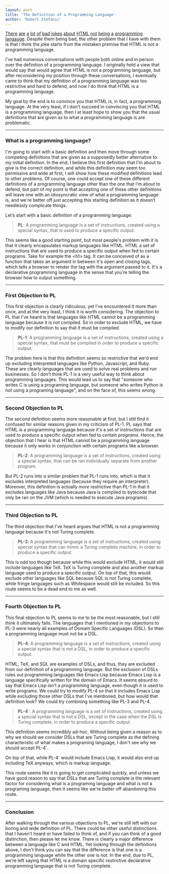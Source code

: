```yaml
---
layout: post
title: 'The Definition of a Programming Language'
author: 'Robert Stefanic'
---
```


<a href="https://i.redd.it/m41loixjno811.jpg" target="_blank">There</a> <a href="https://i.redd.it/5jlyb9bz0ty01.png" target="_blank">are</a> <a href="https://i.redd.it/6s8yeenm3a401.jpg" target="_blank">a</a> <a href="https://i.redd.it/s4kd391zv7611.png" target="_blank">lot</a> <a href="https://i.redd.it/zp2qvdhpamyz.jpg" target="_blank">of</a> <a href="https://i.redd.it/in6vgbed03511.jpg" target="_blank">bad</a> <a href="https://i.redd.it/00dxkvgb4td11.jpg" target="_blank">jokes</a> <a href="https://i.redd.it/ws53g9its8f11.png" target="_blank">about</a> <a href="https://i.redd.it/u7o72jnjzx411.jpg" target="_blank">HTML</a> <a href="https://i.redd.it/kb68vokgv0411.jpg" target="_blank">not</a> <a href="https://i.imgur.com/rRc2P2a.jpg" target="_blank">being</a> <a href="https://i.redd.it/c8u49zjv5p611.jpg" target="_blank">a</a> <a href="https://i.redd.it/32vqf2dfl5a11.jpg" target="_blank">programming</a> <a href="https://i.redd.it/trrlbydduqo01.png" target="_blank">langauge</a>. Despite them being bad, the other problem that I have with them is that I think the joke starts from the mistaken premise that HTML is not a programming language. 

I\'ve had numerous conversations with people both online and in person over the definition of a programming language. I originally held a view that would say that would agree that HTML is not a programming language, but after reconsidering my position through these conversations, I eventually came to think that my definition of a programming language was too restrictive and hard to defend, and now I do think that HTML is a programming language. 

My goal by the end is to convince you that HTML is, in fact, a programming language. At the very least, if I don\'t succeed in convincing you that HTML is a programming language, then I at least hope to show you that the usual definitions that are given as to what a programming language is are problematic.

___
### What is a programming language?

I\'m going to start with a basic definition and then move through some competing definitions that are given as a supposedly better alternative to my initial definition. In the end, I believe this first definition that I\'m about to give is the correct definition, and while this definition may seem too permissive and wide at first, I will show how these modified definitions lead to other problems. Of course, one could accept one of these different definitions of a programming language other than the one that I\'m about to defend, but part of my point is that accepting one of these other definitions will leave one with an idiosyncratic view of what a programming language is, and we\'re better off just accepting this starting definition as it doesn’t needlessly complicate things.

Let’s start with a basic definition of a programming language:

>**PL**: A programming language is a set of instructions, created using a special syntax, that is used to produce a specific output.

This seems like a good starting point, but most people\'s problem with it is that it clearly encapsulates markup languages like HTML. HTML a set of instructions that are used to produce a specific output when fed to certain programs. Take for example the &lt;h1&gt; tag. It can be conceived of as a function that takes an argument in between it\'s open and closing tags, which tells a browser to render the tag with the argument passed to it. It\'s a declarative programming language in the sense that you’re telling the browser how to output something. 

___
### First Objection to PL
This first objection is clearly ridiculous, yet I\'ve encountered it more than once, and at the very least, I think it is worth considering. The objection to PL that I\'ve heard is that languages like HTML cannot be a programming language because it is not compiled. So in order to exclude HTML, we have to modify our definition to say that it must be compiled.

>**PL-1**: A programming language is a set of instructions, created using a special syntax, that must be compiled in order to produce a specific output.

The problem here is that this definition seems so restrictive that we\'d end up excluding interpreted languages like Python, Javascript, and Ruby. These are clearly languages that are used to solve real problems and run businesses. So I don’t think PL-1 is a very useful way to think about programming languages. This would lead us to say that \"someone who writes C is using a programing language, but someone who writes Python is not using a programing language\", and on the face of, this seems wrong.

___
### Second Objection to PL 
The second definition seems more reasonable at first, but I still find it confused for similar reasons given in my criticism of PL-1. PL says that HTML is a programming language because it\'s a set of instructions that are used to produce a specific output when fed to *certain programs*. Hence, the objection that I hear is that HTML cannot be a programming language because it only works in conjunction with certain programs like a browser.

>**PL-2**: A programming language is a set of instructions, created using a special syntax, that can be ran individually separate from another program.

But PL-2 runs into a similar problem that PL-1 runs into, which is that it excludes interpreted languages (because they require an interpreter). Moreover, this definition is actually *more* restrictive than PL-1 in that it excludes languages like Java because Java is compiled to bytecode that only be ran on the JVM (which is needed to execute Java programs).

___
### Third Objection to PL
The third objection that I\'ve heard argues that HTML is not a programming language because it\'s not Turing complete. 

>**PL-3**: A programming language is a set of instructions, created using special syntax that can mimic a Turing complete machine, in order to produce a specific output.

This is odd too though because while this would exclude HTML, it would still include languages like TeX. TeX is Turing complete and also another markup language used to produce a specific output. On top of that, this would exclude other languages like SQL because SQL is not Turing complete, while fringe languages such as Whitespace would still be included. So this route seems to be a dead end to me as well.

___
### Fourth Objection to PL

This final objection to PL seems to me to be the most reasonable, but I still think it ultimately fails. The languages that I mentioned in my objections to PL-3 were nearly all examples of Domain Specific Languages (DSL). So then a programming language must not be a DSL.

>**PL-4**: A programming language is a set of instructions, created using a special syntax that is not a DSL, in order to produce a specific output.

HTML, TeX, and SQL are examples of DSLs, and thus, they are excluded from our definition of a programming language. 
But the exclusion of DSLs rules out programming languages like Emacs Lisp because Emacs Lisp is a language specifically written for the domain of Emacs. It seems absurd to say that Emacs Lisp isn\'t a programming language, even though it *is* used to write programs. We could try to modify PL-4 so that it includes Emacs Lisp while excluding those other DSLs that I\'ve mentioned, but how would that definition look? We could try combining something like PL-3 and PL-4.

>**PL-4`**: A programming language is a set of instructions, created using a special syntax that is not a DSL, except in the case when the DSL is Turing complete, in order to produce a specific output. 

This definition seems incredibly ad-hoc. Without being given a reason as to why we should we consider DSLs that are Turing complete as the defining characteristic of what makes a programing language, I don\'t see why we should accept PL-4`.

On top of that, while PL-4` would include Emacs Lisp, it would also end up including TeX anyways, which is markup language. 

This route seems like it is going to get complicated quickly, and unless we have good reason to say that DSLs that are Turing complete is the relevant factor for considering what is a programing language and what is not a programing language, then it seems like we\'re better off abandoning this route. 

___
### Conclusion

After walking through the various objections to PL, we\'re still left with our boring and wide definition of PL. There could be other useful distinctions that I haven\'t heard or have failed to think of, and if you can think of a good distinction, then please let me know. There is clearly a major difference between a language like C and HTML. Yet looking through the definitions above, I don\'t think you can say that the difference is that one is a programming language while the other one is not. In the end, due to PL, we’re left saying that HTML is a domain specific restrictive declarative programming language that is not Turing complete.
